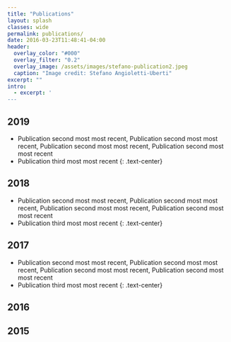 ```yaml
---
title: "Publications"
layout: splash
classes: wide
permalink: publications/
date: 2016-03-23T11:48:41-04:00
header:
  overlay_color: "#000"
  overlay_filter: "0.2"
  overlay_image: /assets/images/stefano-publication2.jpeg
  caption: "Image credit: Stefano Angioletti-Uberti"
excerpt: ""
intro: 
  - excerpt: '
---
```



## 2019
   * Publication second most most recent, Publication second most most recent, Publication second most most recent, Publication second most most recent
   * Publication third most most recent
   {: .text-center}

## 2018
   * Publication second most most recent, Publication second most most recent, Publication second most most recent, Publication second most most recent
   * Publication third most most recent
   {: .text-center}
   
## 2017
   * Publication second most most recent, Publication second most most recent, Publication second most most recent, Publication second most most recent
   * Publication third most most recent
   {: .text-center}

## 2016

## 2015




